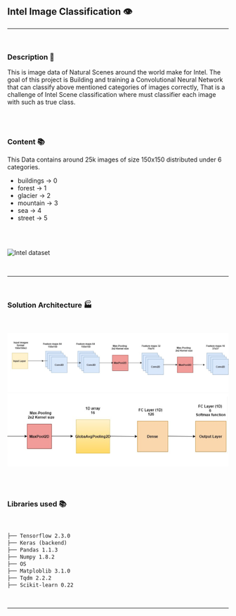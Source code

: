 ## Intel Image Classification 👁️‍
<hr>
<br>

### Description 📄

This is image data of Natural Scenes around the world make for Intel. The goal of this project is Building and training a Convolutional Neural Network that can classify above mentioned categories of images correctly, That is a challenge of Intel Scene classification where must classifier each image with such as true class.


<br>
<br>


### Content 📚

This Data contains around 25k images of size 150x150 distributed under 6 categories.

* buildings -> 0
* forest -> 1
* glacier -> 2
* mountain -> 3
* sea -> 4
* street -> 5 

<br>
<br>





![Intel dataset](https://miro.medium.com/max/700/1*GauhLqkNIW89cFEpDKlWqw.png)



<br>
<hr>
<br>




### Solution Architecture 🏭

<br>

 ![alt text](https://github.com/felipeoliverai/intel-images/blob/main/references/architecture/cnn-archicture-01.jpeg)  
 ![alt text](https://github.com/felipeoliverai/intel-images/blob/main/references/architecture/cnn-archicture-02.jpeg) 

 
<br>
<br>



### Libraries used  📚 

<br>

```
├── Tensorflow 2.3.0 
├── Keras (backend)
├── Pandas 1.1.3
├── Numpy 1.8.2
├── OS 
├── Matploblib 3.1.0
├── Tqdm 2.2.2
├── Scikit-learn 0.22
```

<br> 
<hr>
